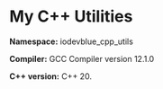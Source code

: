 My C++ Utilities
================

**Namespace:** iodevblue_cpp_utils

**Compiler:** GCC Compiler version 12.1.0

**C++ version:** C++ 20.